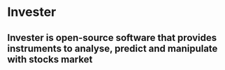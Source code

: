 # Invester
## Invester is open-source software that provides instruments to analyse, predict and manipulate with stocks market